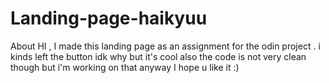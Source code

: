 # Landing-page-haikyuu
About HI , I made this landing page as an assignment for the odin project . i kinds left the button idk why but it's cool also the code is not very clean though but i'm working on that anyway I hope u like it :)
